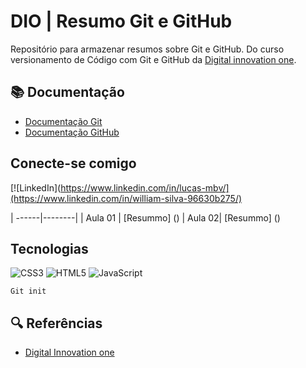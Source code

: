 
# DIO | Resumo Git e GitHub

Repositório para armazenar resumos sobre Git e GitHub.
Do curso versionamento de Código com Git e GitHub da [Digital innovation one](https://web.dio.me/home).

## 📚 Documentação
- [Documentação Git](https://git-scm.com/)
- [Documentação GitHub](https://github.com/)

## Conecte-se comigo

[![LinkedIn](https://www.linkedin.com/in/lucas-mbv/](https://www.linkedin.com/in/william-silva-96630b275/)

| ------|--------|
| Aula 01 | [Resummo] ()
| Aula 02| [Resummo] ()

## Tecnologias

![CSS3](https://img.shields.io/badge/CSS3-000?style=for-the-badge&logo=css3&logoColor=264CE4)
![HTML5](https://img.shields.io/badge/HTML5-000?style=for-the-badge&logo=html5) 
![JavaScript](https://img.shields.io/badge/javascript-%23323330.svg?style=for-the-badge&logo=javascript&logoColor=%23F7DF1E)

```
Git init
```

## 🔍 Referências
- [Digital Innovation one](.)
